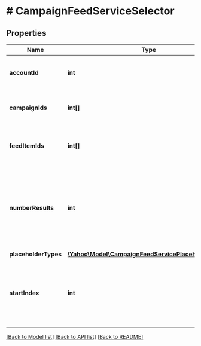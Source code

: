# # CampaignFeedServiceSelector

## Properties

Name | Type | Description | Notes
------------ | ------------- | ------------- | -------------
**accountId** | **int** | &lt;div lang&#x3D;\&quot;ja\&quot;&gt;アカウントIDです。&lt;/div&gt;&lt;div lang&#x3D;\&quot;en\&quot;&gt;Account ID.&lt;/div&gt; | 
**campaignIds** | **int[]** | &lt;div lang&#x3D;\&quot;ja\&quot;&gt;キャンペーンIDです。&lt;/div&gt;&lt;div lang&#x3D;\&quot;en\&quot;&gt;Campaign ID.&lt;/div&gt; | [optional] 
**feedItemIds** | **int[]** | &lt;div lang&#x3D;\&quot;ja\&quot;&gt;FeedItem情報のIDです。&lt;/div&gt;&lt;div lang&#x3D;\&quot;en\&quot;&gt;FeedItem information ID.&lt;/div&gt; | [optional] 
**numberResults** | **int** | &lt;div lang&#x3D;\&quot;ja\&quot;&gt;ページの最大件数です。このフィールドは、1以上を指定する必要があります。&lt;/div&gt;&lt;div lang&#x3D;\&quot;en\&quot;&gt;Maximum number of results to return in this page. This field must be greater than or equal to 1. Also see Entity Limits per operation.&lt;/div&gt; | [optional] [default to 500]
**placeholderTypes** | [**\Yahoo\Model\CampaignFeedServicePlaceholderType[]**](CampaignFeedServicePlaceholderType.md) |  | [optional] 
**startIndex** | **int** | &lt;div lang&#x3D;\&quot;ja\&quot;&gt;ページの先頭のインデックスです。このフィールドは、1以上を指定する必要があります。&lt;/div&gt;&lt;div lang&#x3D;\&quot;en\&quot;&gt;Index of the first result to return in this page. This field must be greater than or equal to 1.&lt;/div&gt; | [optional] [default to 1]

[[Back to Model list]](../../README.md#documentation-for-models) [[Back to API list]](../../README.md#documentation-for-api-endpoints) [[Back to README]](../../README.md)


